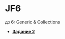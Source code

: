 # JF6
дз 6: Generic &amp; Collections
* **[Задание 2](https://github.com/vkoschman/JF5/tree/master/src/main/java/task2)**
